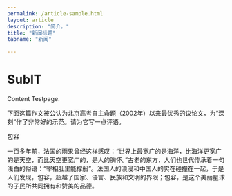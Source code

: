 ```yaml
---
permalink: /article-sample.html
layout: article
description: "简介。"
title: "新闻标题"
tabname: "新闻"

---
```

# SubIT

Content Testpage.

下面这篇作文被公认为北京高考自主命题（2002年）以来最优秀的议论文，为“深刻”作了非常好的示范。请为它写一点评语。

<p centered>包容</p>

一百多年前，法国的雨果曾经这样感叹：“世界上最宽广的是海洋，比海洋更宽广的是天空，而比天空更宽广的，是人的胸怀。”古老的东方，人们也世代传承着一句浅白的俗语：“宰相肚里能撑船”。法国人的浪漫和中国人的实在碰撞在一起，于是人们发现，包容，超越了国家、语言、民族和文明的界限；包容，是这个美丽星球的子民所共同拥有和赞美的品德。
